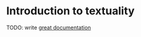 # Introduction to textuality

TODO: write [great documentation](http://jacobian.org/writing/great-documentation/what-to-write/)

